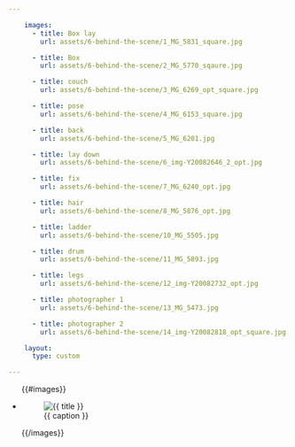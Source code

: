 ```yaml
---

    images:
      - title: Box lay
        url: assets/6-behind-the-scene/1_MG_5831_square.jpg

      - title: Box
        url: assets/6-behind-the-scene/2_MG_5770_sqaure.jpg

      - title: couch
        url: assets/6-behind-the-scene/3_MG_6269_opt_square.jpg

      - title: pose
        url: assets/6-behind-the-scene/4_MG_6153_square.jpg

      - title: back
        url: assets/6-behind-the-scene/5_MG_6201.jpg

      - title: lay down
        url: assets/6-behind-the-scene/6_img-Y20082646_2_opt.jpg

      - title: fix
        url: assets/6-behind-the-scene/7_MG_6240_opt.jpg

      - title: hair
        url: assets/6-behind-the-scene/8_MG_5876_opt.jpg

      - title: ladder
        url: assets/6-behind-the-scene/10_MG_5505.jpg

      - title: drum
        url: assets/6-behind-the-scene/11_MG_5893.jpg

      - title: legs
        url: assets/6-behind-the-scene/12_img-Y20082732_opt.jpg

      - title: photographer 1
        url: assets/6-behind-the-scene/13_MG_5473.jpg

      - title: photographer 2
        url: assets/6-behind-the-scene/14_img-Y20082818_opt_square.jpg

    layout:
      type: custom

---
```


<div class="content">
  <ul class="polaroids">
  {{#images}}
    <li class="polaroid-wrap">
      <figure class="polaroid">
        <img data-media-id="images:{{ index }}" src="{{ url}}" alt="{{ title }}" title="{{ title }}">
        <figcaption>{{ caption }}</figcaption>
      </figure>
    </li>
  {{/images}}
  </ul>
</div>
